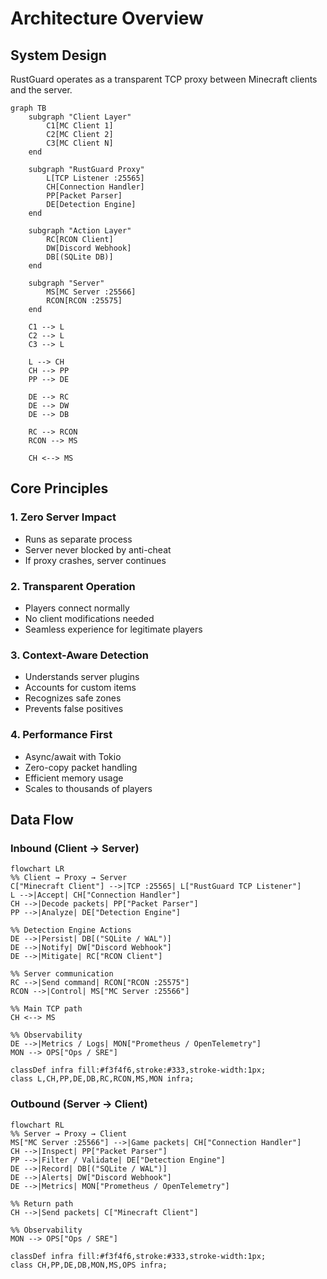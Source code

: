 # Architecture Overview

## System Design

RustGuard operates as a transparent TCP proxy between Minecraft clients and the server.

```mermaid
graph TB
    subgraph "Client Layer"
        C1[MC Client 1]
        C2[MC Client 2]
        C3[MC Client N]
    end
    
    subgraph "RustGuard Proxy"
        L[TCP Listener :25565]
        CH[Connection Handler]
        PP[Packet Parser]
        DE[Detection Engine]
    end
    
    subgraph "Action Layer"
        RC[RCON Client]
        DW[Discord Webhook]
        DB[(SQLite DB)]
    end
    
    subgraph "Server"
        MS[MC Server :25566]
        RCON[RCON :25575]
    end
    
    C1 --> L
    C2 --> L
    C3 --> L
    
    L --> CH
    CH --> PP
    PP --> DE
    
    DE --> RC
    DE --> DW
    DE --> DB
    
    RC --> RCON
    RCON --> MS
    
    CH <--> MS
```

## Core Principles

### 1. Zero Server Impact

* Runs as separate process
* Server never blocked by anti-cheat
* If proxy crashes, server continues

### 2. Transparent Operation

* Players connect normally
* No client modifications needed
* Seamless experience for legitimate players

### 3. Context-Aware Detection

* Understands server plugins
* Accounts for custom items
* Recognizes safe zones
* Prevents false positives

### 4. Performance First

* Async/await with Tokio
* Zero-copy packet handling
* Efficient memory usage
* Scales to thousands of players

## Data Flow

### Inbound (Client → Server)

```mermaid
flowchart LR
%% Client → Proxy → Server
C["Minecraft Client"] -->|TCP :25565| L["RustGuard TCP Listener"]
L -->|Accept| CH["Connection Handler"]
CH -->|Decode packets| PP["Packet Parser"]
PP -->|Analyze| DE["Detection Engine"]

%% Detection Engine Actions
DE -->|Persist| DB[("SQLite / WAL")]
DE -->|Notify| DW["Discord Webhook"]
DE -->|Mitigate| RC["RCON Client"]

%% Server communication
RC -->|Send command| RCON["RCON :25575"]
RCON -->|Control| MS["MC Server :25566"]

%% Main TCP path
CH <--> MS

%% Observability
DE -->|Metrics / Logs| MON["Prometheus / OpenTelemetry"]
MON --> OPS["Ops / SRE"]

classDef infra fill:#f3f4f6,stroke:#333,stroke-width:1px;
class L,CH,PP,DE,DB,RC,RCON,MS,MON infra;
```

### Outbound (Server → Client)

```mermaid
flowchart RL
%% Server → Proxy → Client
MS["MC Server :25566"] -->|Game packets| CH["Connection Handler"]
CH -->|Inspect| PP["Packet Parser"]
PP -->|Filter / Validate| DE["Detection Engine"]
DE -->|Record| DB[("SQLite / WAL")]
DE -->|Alerts| DW["Discord Webhook"]
DE -->|Metrics| MON["Prometheus / OpenTelemetry"]

%% Return path
CH -->|Send packets| C["Minecraft Client"]

%% Observability
MON --> OPS["Ops / SRE"]

classDef infra fill:#f3f4f6,stroke:#333,stroke-width:1px;
class CH,PP,DE,DB,MON,MS,OPS infra;
```
